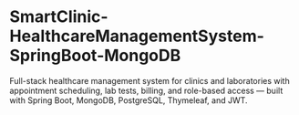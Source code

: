 # SmartClinic-HealthcareManagementSystem-SpringBoot-MongoDB
Full-stack healthcare management system for clinics and laboratories with appointment scheduling, lab tests, billing, and role-based access — built with Spring Boot, MongoDB, PostgreSQL, Thymeleaf, and JWT.
